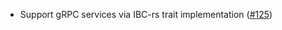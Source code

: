 - Support gRPC services via IBC-rs trait implementation
  ([\#125](https://github.com/informalsystems/basecoin-rs/pull/125))